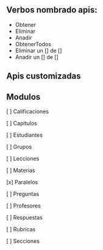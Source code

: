## Verbos nombrado apis:

* Obtener
* Eliminar
* Anadir
* ObtenerTodos
* Eliminar un [] de  []
* Anadir un [] de []


## Apis customizadas

<!-- 	* Obtener la leccion que esta dando el estudiante
	router.get('/leccion/datos_leccion', authApi.estudiante,EstudiantesController.leccionDatos)

	 * Toma el codigo y devuelve los parametros para validar su estado en la leccion
	router.get('/tomar_leccion/:codigo_leccion', authApi.estudiante, EstudiantesController.tomarLeccion)

	router.put('/calificar/leccion/:id_leccion/estudiante/:id_estudiante', authApi.profesor, EstudiantesController.calificarLeccion)

-->

## Modulos

[ ] Calificaciones

[ ] Capitulos

[ ] Estudiantes

[ ] Grupos

[ ] Lecciones

[ ] Materias

[x] Paralelos

[ ] Preguntas

[ ] Profesores

[ ] Respuestas

[ ] Rubricas

[ ] Secciones